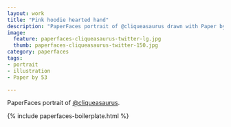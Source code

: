 ```yaml
---
layout: work
title: "Pink hoodie hearted hand"
description: "PaperFaces portrait of @cliqueasaurus drawn with Paper by 53 on an iPad."
image: 
  feature: paperfaces-cliqueasaurus-twitter-lg.jpg
  thumb: paperfaces-cliqueasaurus-twitter-150.jpg
category: paperfaces
tags: 
- portrait
- illustration
- Paper by 53

---
```


PaperFaces portrait of [@cliqueasaurus](http://twitter.com/cliqueasaurus).

{% include paperfaces-boilerplate.html %}